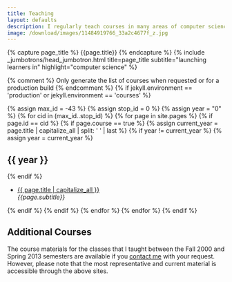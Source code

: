 ```yaml
---
title: Teaching
layout: defaults
description: I regularly teach courses in many areas of computer science, always releasing all of my course materials. Find a course with topics that interest you and start learning right away!
image: /download/images/11484919766_33a2c4677f_z.jpg
---
```


{% capture page_title %} {{page.title}} {% endcapture %}
{% include _jumbotrons/head_jumbotron.html title=page_title subtitle="launching learners in" highlight="computer science" %}

{% comment %} Only generate the list of courses when requested or for a production build {% endcomment %}
{% if jekyll.environment == 'production' or jekyll.environment == 'courses' %}

{% assign max_id = -43 %}
{% assign stop_id = 0 %}
{% assign year = "0" %}
{% for cid in (max_id..stop_id) %}
{% for page in site.pages %}
{% if page.id == cid %}
{% if page.course == true %}
{% assign current_year = page.title | capitalize_all | split: ' ' | last %}
{% if year != current_year %}
{% assign year = current_year %}
<h2>{{ year }}</h2>
{% endif %}
<ul>
<li><a class="major" href="/{{ page.url | remove_first:'/'}}">{{ page.title | capitalize_all }}</a></li>
<em>{{page.subtitle}}</em>
</ul>
{% endif %}
{% endif %}
{% endfor %}
{% endfor %}
{% endif %}

## Additional Courses

The course materials for the classes that I taught between the Fall 2000 and
Spring 2013 semesters are available if you [contact me](/contact/) with your
request. However, please note that the most representative and current material
is accessible through the above sites.
